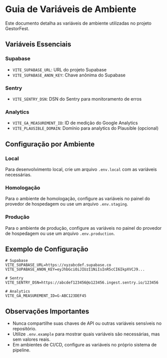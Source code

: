 
# Guia de Variáveis de Ambiente

Este documento detalha as variáveis de ambiente utilizadas no projeto GestorFest.

## Variáveis Essenciais

### Supabase
- `VITE_SUPABASE_URL`: URL do projeto Supabase
- `VITE_SUPABASE_ANON_KEY`: Chave anônima do Supabase

### Sentry
- `VITE_SENTRY_DSN`: DSN do Sentry para monitoramento de erros

### Analytics
- `VITE_GA_MEASUREMENT_ID`: ID de medição do Google Analytics
- `VITE_PLAUSIBLE_DOMAIN`: Domínio para analytics do Plausible (opcional)

## Configuração por Ambiente

### Local
Para desenvolvimento local, crie um arquivo `.env.local` com as variáveis necessárias.

### Homologação
Para o ambiente de homologação, configure as variáveis no painel do provedor de hospedagem ou use um arquivo `.env.staging`.

### Produção
Para o ambiente de produção, configure as variáveis no painel do provedor de hospedagem ou use um arquivo `.env.production`.

## Exemplo de Configuração

```env
# Supabase
VITE_SUPABASE_URL=https://xyzabcdef.supabase.co
VITE_SUPABASE_ANON_KEY=eyJhbGciOiJIUzI1NiIsInR5cCI6IkpXVCJ9...

# Sentry
VITE_SENTRY_DSN=https://abcdef123456@o123456.ingest.sentry.io/123456

# Analytics
VITE_GA_MEASUREMENT_ID=G-ABC123DEF45
```

## Observações Importantes

- Nunca compartilhe suas chaves de API ou outras variáveis sensíveis no repositório.
- Utilize `.env.example` para mostrar quais variáveis são necessárias, mas sem valores reais.
- Em ambientes de CI/CD, configure as variáveis no próprio sistema de pipeline.
